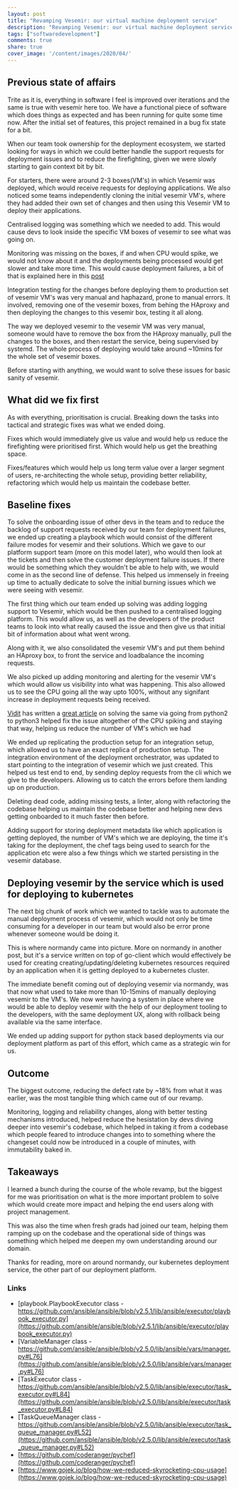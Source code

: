 ```yaml
---
layout: post
title: "Revamping Vesemir: our virtual machine deployment service"
description: "Revamping Vesemir: our virtual machine deployment service"
tags: ["softwaredevelopment"]
comments: true
share: true
cover_image: '/content/images/2020/04/'
---
```


## Previous state of affairs

Trite as it is, everything in software I feel is improved over iterations and the same is true with vesemir here too. We have a functional piece of software which does things as expected and has been running for quite some time now. After the initial set of features, this project remained in a bug fix state for a bit.

When our team took ownership for the deployment ecosystem, we started looking for ways in which we could better handle the support requests for deployment issues and to reduce the firefighting, given we were slowly starting to gain context bit by bit.

For starters, there were around 2-3 boxes(VM's) in which Vesemir was deployed, which would receive requests for deploying applications. We also noticed some teams independently cloning the initial vesemir VM's, where they had added their own set of changes and then using this Vesemir VM to deploy their applications.

Centralised logging was something which we needed to add. This would cause devs to look inside the specific VM boxes of vesemir to see what was going on.

Monitoring was missing on the boxes, if and when CPU would spike, we would not know about it and the deployments being processed would get slower and take more time. This would cause deployment failures, a bit of that is explained here in this [post](https://tasdikrahman.me/2021/06/06/bug-which-would-cause-some-deployments-to-get-triggered-again-and-again/)

Integration testing for the changes before deploying them to production set of vesemir VM's was very manual and haphazard, prone to manual errors. It involved, removing one of the vesemir boxes, from behing the HAproxy and then deploying the changes to this vesemir box, testing it all along.

The way we deployed vesemir to the vesemir VM was very manual, someone would have to remove the box from the HAproxy manually, pull the changes to the boxes, and then restart the service, being supervised by systemd. The whole process of deploying would take around ~10mins for the whole set of vesemir boxes.

Before starting with anything, we would want to solve these issues for basic sanity of vesemir.

## What did we fix first

As with everything, prioritisation is crucial. Breaking down the tasks into tactical and strategic fixes was what we ended doing.

Fixes which would immediately give us value and would help us reduce the firefighting were prioritised first. Which would help us get the breathing space.

Fixes/features which would help us long term value over a larger segment of users, re-architecting the whole setup, providing better reliability, refactoring which would help us maintain the codebase better.

## Baseline fixes

To solve the onboarding issue of other devs in the team and to reduce the backlog of support requests received by our team for deployment failures, we ended up creating a playbook which would consist of the different failure modes for vesemir and their solutions. Which we gave to our platform support team (more on this model later),  who would then look at the tickets and then solve the customer deployment failure issues. If there would be something which they wouldn't be able to help with, we would come in as the second line of defense. This helped us immensely in freeing up time to actually dedicate to solve the initial burning issues which we were seeing with vesemir.

The first thing which our team ended up solving was adding logging support to Vesemir, which would be then pushed to a centralised logging platform. This would allow us, as well as the developers of the product teams to look into what really caused the issue and then give us that initial bit of information about what went wrong.

Along with it, we also consolidated the vesemir VM's and put them behind an HAproxy box, to front the service and loadbalance the incoming requests.

We also picked up adding monitoring and alerting for the vesemir VM's which would allow us visibility into what was happening. This also allowed us to see the CPU going all the way upto 100%, without any signifant increase in deployment requests being received.

[Vidit](https://twitter.com/viditganpi/) has written a [great article](https://www.gojek.io/blog/how-we-reduced-skyrocketing-cpu-usage) on solving the same via going from python2 to python3 helped fix the issue altogether of the CPU spiking and staying that way, helping us reduce the number of VM's which we had

We ended up replicating the production setup for an integration setup, which allowed us to have an exact replica of production setup. The integration environment of the deployment orchestrator, was updated to start pointing to the integration of vesemir which we just created. This helped us test end to end, by sending deploy requests from the cli which we give to the developers. Allowing us to catch the errors before them landing up on production.

Deleting dead code, adding missing tests, a linter, along with refactoring the codebase helping us maintain the codebase better and helping new devs getting onboarded to it much faster then before.

Adding support for storing deployment metadata like which application is getting deployed, the number of VM's which we are deploying, the time it's taking for the deployment, the chef tags being used to search for the application etc were also a few things which we started persisting in the vesemir database.

## Deploying vesemir by the service which is used for deploying to kubernetes

The next big chunk of work which we wanted to tackle was to automate the manual deployment process of vesemir, which would not only be time consuming for a developer in our team but would also be error prone whenever someone would be doing it.

This is where normandy came into picture. More on normandy in another post, but it's a service written on top of go-client which would effectively be used for creating creating/updating/deleting kubernetes resources required by an application when it is getting deployed to a kubernetes cluster.

The immediate benefit coming out of deploying vesemir via normandy, was that now what used to take more than 10-15mins of manually deploying vesemir to the VM's. We now were having a system in place where we would be able to deploy vesemir with the help of our deployment tooling to the developers, with the same deployment UX, along with rollback being available via the same interface.

We ended up adding support for python stack based deployments via our deployment platform as part of this effort, which came as a strategic win for us.

## Outcome

The biggest outcome, reducing the defect rate by ~18% from what it was earlier, was the most tangible thing which came out of our revamp.

Monitoring, logging and reliability changes, along with better testing mechanisms introduced, helped reduce the hesistation by devs diving deeper into vesemir's codebase, which helped in taking it from a codebase which people feared to introduce changes into to something where the changeset could now be introduced in a couple of minutes, with immutability baked in.

## Takeaways

I learned a bunch during the course of the whole revamp, but the biggest for me was prioritisation on what is the more important problem to solve which would create more impact and helping the end users along with project management.

This was also the time when fresh grads had joined our team, helping them ramping up on the codebase and the operational side of things was something which helped me deepen my own understanding around our domain.

Thanks for reading, more on around normandy, our kubernetes deployment service, the other part of our deployment platform.

### Links

- [playbook.PlaybookExecutor class - https://github.com/ansible/ansible/blob/v2.5.1/lib/ansible/executor/playbook_executor.py](https://github.com/ansible/ansible/blob/v2.5.1/lib/ansible/executor/playbook_executor.py)
- [VariableManager class - https://github.com/ansible/ansible/blob/v2.5.0/lib/ansible/vars/manager.py#L76](https://github.com/ansible/ansible/blob/v2.5.0/lib/ansible/vars/manager.py#L76)
- [TaskExecutor class - https://github.com/ansible/ansible/blob/v2.5.0/lib/ansible/executor/task_executor.py#L84](https://github.com/ansible/ansible/blob/v2.5.0/lib/ansible/executor/task_executor.py#L84)
- [TaskQueueManager class - https://github.com/ansible/ansible/blob/v2.5.0/lib/ansible/executor/task_queue_manager.py#L52](https://github.com/ansible/ansible/blob/v2.5.0/lib/ansible/executor/task_queue_manager.py#L52)
- [https://github.com/coderanger/pychef](https://github.com/coderanger/pychef)
- [https://www.gojek.io/blog/how-we-reduced-skyrocketing-cpu-usage](https://www.gojek.io/blog/how-we-reduced-skyrocketing-cpu-usage)
